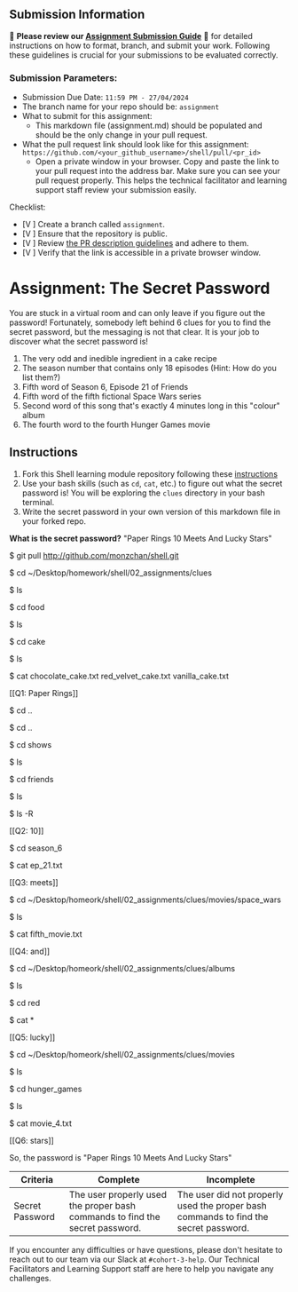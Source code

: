 ## Submission Information

🚨 **Please review our [Assignment Submission Guide](https://github.com/UofT-DSI/onboarding/blob/main/onboarding_documents/submissions.md)** 🚨 for detailed instructions on how to format, branch, and submit your work. Following these guidelines is crucial for your submissions to be evaluated correctly.

### Submission Parameters:
* Submission Due Date: `11:59 PM - 27/04/2024`
* The branch name for your repo should be: `assignment`
* What to submit for this assignment:
    * This markdown file (assignment.md) should be populated and should be the only change in your pull request.
* What the pull request link should look like for this assignment: `https://github.com/<your_github_username>/shell/pull/<pr_id>`
    * Open a private window in your browser. Copy and paste the link to your pull request into the address bar. Make sure you can see your pull request properly. This helps the technical facilitator and learning support staff review your submission easily.

Checklist:
- [V ] Create a branch called `assignment`.
- [V ] Ensure that the repository is public.
- [V ] Review [the PR description guidelines](https://github.com/UofT-DSI/onboarding/blob/main/onboarding_documents/submissions.md#guidelines-for-pull-request-descriptions) and adhere to them.
- [V ] Verify that the link is accessible in a private browser window.

# Assignment: The Secret Password

You are stuck in a virtual room and can only leave if you figure out the password! Fortunately, somebody left behind 6 clues for you to find the secret password, but the messaging is not that clear. It is your job to discover what the secret password is!

1. The very odd and inedible ingredient in a cake recipe
2. The season number that contains only 18 episodes (Hint: How do you list them?)
3. Fifth word of Season 6, Episode 21 of Friends
4. Fifth word of the fifth fictional Space Wars series
5. Second word of this song that's exactly 4 minutes long in this "colour" album
6. The fourth word to the fourth Hunger Games movie

## Instructions
1. Fork this Shell learning module repository following these [instructions](https://github.com/UofT-DSI/onboarding/blob/main/onboarding_documents/submissions.md#setting-up)
2. Use your bash skills (such as `cd`, `cat`, etc.) to figure out what the secret password is! You will be exploring the `clues` directory in your bash terminal.
3. Write the secret password in your own version of this markdown file in your forked repo.



**What is the secret password?**
"Paper Rings 10 Meets And Lucky Stars"


$ git pull http://github.com/monzchan/shell.git

$ cd ~/Desktop/homework/shell/02_assignments/clues

$ ls

$ cd food

$ ls

$ cd cake

$ ls

$ cat chocolate_cake.txt red_velvet_cake.txt vanilla_cake.txt



[[Q1: Paper Rings]]



$ cd ..

$ cd ..

$ cd shows

$ ls

$ cd friends

$ ls

$ ls -R



[[Q2: 10]]



$ cd season_6

$ cat ep_21.txt




[[Q3: meets]]



$ cd ~/Desktop/homeork/shell/02_assignments/clues/movies/space_wars

$ ls

$ cat fifth_movie.txt




[[Q4: and]]



$ cd ~/Desktop/homeork/shell/02_assignments/clues/albums

$ ls

$ cd red

$ cat *




[[Q5: lucky]]



$ cd ~/Desktop/homeork/shell/02_assignments/clues/movies

$ ls

$ cd hunger_games

$ ls

$ cat movie_4.txt



[[Q6: stars]]



So, the password is "Paper Rings 10 Meets And Lucky Stars"



|Criteria|Complete|Incomplete|
|---|---|---|
|Secret Password|The user properly used the proper bash commands to find the secret password.|The user did not properly used the proper bash commands to find the secret password.|



If you encounter any difficulties or have questions, please don't hesitate to reach out to our team via our Slack at `#cohort-3-help`. Our Technical Facilitators and Learning Support staff are here to help you navigate any challenges.
